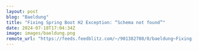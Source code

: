 ```yaml
---
layout: post
blog: "Baeldung"
title: "Fixing Spring Boot H2 Exception: “Schema not found”"
date: 2024-07-18T17:04:34Z
image: images/baeldung.png
remote_url: "https://feeds.feedblitz.com/~/901382708/0/baeldung~Fixing-Spring-Boot-H-Exception-Schema-not-found"
---
```

